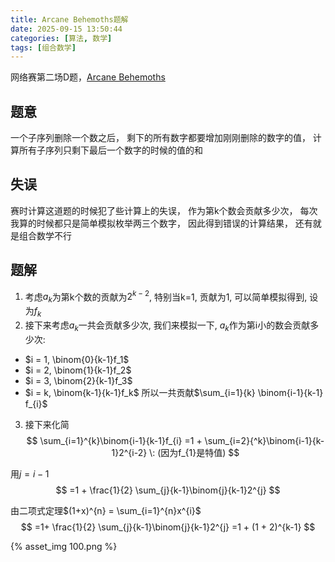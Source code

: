 ```yaml
---
title: Arcane Behemoths题解
date: 2025-09-15 13:50:44
categories: [算法, 数学]
tags: [组合数学]
---
```


网络赛第二场D题，[Arcane Behemoths](https://qoj.ac/contest/2524/problem/14317)
## 题意
一个子序列删除一个数之后， 剩下的所有数字都要增加刚刚删除的数字的值， 计算所有子序列只剩下最后一个数字的时候的值的和  

## 失误
赛时计算这道题的时候犯了些计算上的失误， 作为第k个数会贡献多少次， 每次我算的时候都只是简单模拟枚举两三个数字， 因此得到错误的计算结果， 还有就是组合数学不行

## 题解
1. 考虑$a_k$为第k个数的贡献为$2^{k-2}$, 特别当k=1, 贡献为1, 可以简单模拟得到, 设为$f_k$
2. 接下来考虑$a_k$一共会贡献多少次, 我们来模拟一下, $a_k$作为第i小的数会贡献多少次:
- $i = 1, \binom{0}{k-1}f_1$
- $i = 2, \binom{1}{k-1}f_2$
- $i = 3, \binom{2}{k-1}f_3$
- $i = k, \binom{k-1}{k-1}f_k$
所以一共贡献$\sum_{i=1}{k} \binom{i-1}{k-1} f_{i}$

3. 接下来化简
$$
\sum_{i=1}^{k}\binom{i-1}{k-1}f_{i}
=1 + \sum_{i=2}{^k}\binom{i-1}{k-1}2^{i-2} \: (因为f_{1}是特值)
$$

用$j=i-1$  
$$
=1  + \frac{1}{2} \sum_{j}{k-1}\binom{j}{k-1}2^{j}
$$

由二项式定理$(1+x)^{n} = \sum_{i=1}^{n}x^{i}$
$$
=1+ \frac{1}{2} \sum_{j}{k-1}\binom{j}{k-1}2^{j}
=1 + (1 + 2)^{k-1}
$$

{% asset_img 100.png %}

